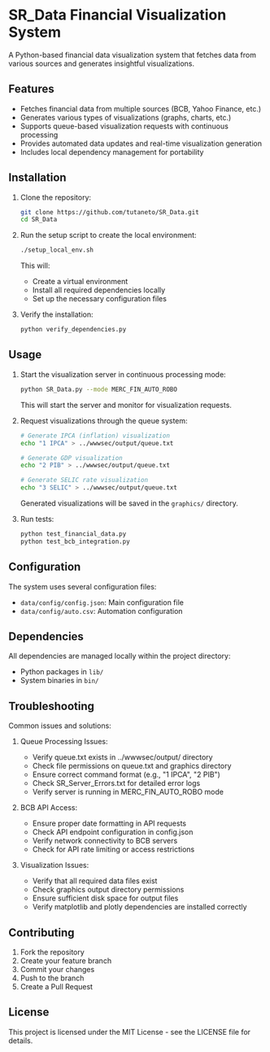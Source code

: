 # SR_Data Financial Visualization System

A Python-based financial data visualization system that fetches data from various sources and generates insightful visualizations.

## Features

- Fetches financial data from multiple sources (BCB, Yahoo Finance, etc.)
- Generates various types of visualizations (graphs, charts, etc.)
- Supports queue-based visualization requests with continuous processing
- Provides automated data updates and real-time visualization generation
- Includes local dependency management for portability

## Installation

1. Clone the repository:
   ```bash
   git clone https://github.com/tutaneto/SR_Data.git
   cd SR_Data
   ```

2. Run the setup script to create the local environment:
   ```bash
   ./setup_local_env.sh
   ```
   This will:
   - Create a virtual environment
   - Install all required dependencies locally
   - Set up the necessary configuration files

3. Verify the installation:
   ```bash
   python verify_dependencies.py
   ```

## Usage

1. Start the visualization server in continuous processing mode:
   ```bash
   python SR_Data.py --mode MERC_FIN_AUTO_ROBO
   ```
   This will start the server and monitor for visualization requests.

2. Request visualizations through the queue system:
   ```bash
   # Generate IPCA (inflation) visualization
   echo "1 IPCA" > ../wwwsec/output/queue.txt

   # Generate GDP visualization
   echo "2 PIB" > ../wwwsec/output/queue.txt

   # Generate SELIC rate visualization
   echo "3 SELIC" > ../wwwsec/output/queue.txt
   ```
   Generated visualizations will be saved in the `graphics/` directory.

3. Run tests:
   ```bash
   python test_financial_data.py
   python test_bcb_integration.py
   ```

## Configuration

The system uses several configuration files:

- `data/config/config.json`: Main configuration file
- `data/config/auto.csv`: Automation configuration

## Dependencies

All dependencies are managed locally within the project directory:
- Python packages in `lib/`
- System binaries in `bin/`

## Troubleshooting

Common issues and solutions:

1. Queue Processing Issues:
   - Verify queue.txt exists in ../wwwsec/output/ directory
   - Check file permissions on queue.txt and graphics directory
   - Ensure correct command format (e.g., "1 IPCA", "2 PIB")
   - Check SR_Server_Errors.txt for detailed error logs
   - Verify server is running in MERC_FIN_AUTO_ROBO mode

2. BCB API Access:
   - Ensure proper date formatting in API requests
   - Check API endpoint configuration in config.json
   - Verify network connectivity to BCB servers
   - Check for API rate limiting or access restrictions

3. Visualization Issues:
   - Verify that all required data files exist
   - Check graphics output directory permissions
   - Ensure sufficient disk space for output files
   - Verify matplotlib and plotly dependencies are installed correctly

## Contributing

1. Fork the repository
2. Create your feature branch
3. Commit your changes
4. Push to the branch
5. Create a Pull Request

## License

This project is licensed under the MIT License - see the LICENSE file for details.
